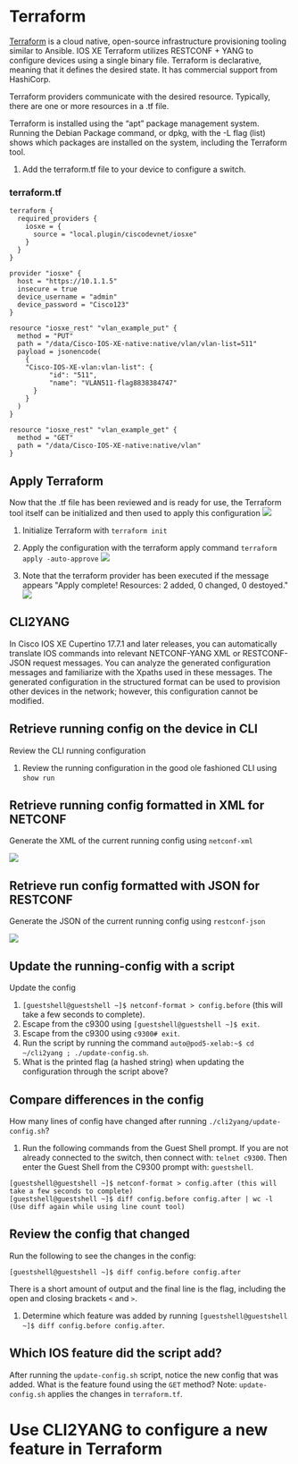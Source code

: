# Terraform

[Terraform](https://www.terraform.io) is a cloud native, open-source infrastructure provisioning tooling similar to Ansible. IOS XE Terraform utilizes RESTCONF + YANG to configure devices using a single binary file. Terraform is declarative, meaning that it defines the desired state. It has commercial support from HashiCorp.

Terraform providers communicate with the desired resource. Typically, there are one or more resources in a .tf file.

Terraform is installed using the “apt” package management system. Running the Debian Package command, or dpkg, with the -L flag (list) shows which packages are installed on the system, including the Terraform tool.

1. Add the terraform.tf file to your device to configure a switch.

### terraform.tf
```
terraform {
  required_providers {
    iosxe = {
      source = "local.plugin/ciscodevnet/iosxe"
    }
  }
}

provider "iosxe" {
  host = "https://10.1.1.5"
  insecure = true
  device_username = "admin"
  device_password = "Cisco123"
}

resource "iosxe_rest" "vlan_example_put" {
  method = "PUT"
  path = "/data/Cisco-IOS-XE-native:native/vlan/vlan-list=511"
  payload = jsonencode(
    {
    "Cisco-IOS-XE-vlan:vlan-list": {
          "id": "511",
          "name": "VLAN511-flag8838384747"
      }
    }
  )
}

resource "iosxe_rest" "vlan_example_get" {
  method = "GET"
  path = "/data/Cisco-IOS-XE-native:native/vlan"
}
```

## Apply Terraform
Now that the .tf file has been reviewed and is ready for use, the Terraform tool itself can be initialized and then used to apply this configuration
![](./imgs/terraform.gif)


1. Initialize Terraform with `terraform init`
1. Apply the configuration with the terraform apply command `terraform apply -auto-approve`
![](./imgs/terraform_init_and_apply.png)

1. Note that the terraform provider has been executed if the message appears "Apply complete! Resources: 2 added, 0 changed, 0 destoyed."
![](./imgs/terraform_apply_complete.png)

## CLI2YANG
In Cisco IOS XE Cupertino 17.7.1 and later releases, you can automatically translate IOS commands into relevant NETCONF-YANG XML or RESTCONF-JSON request messages. You can analyze the generated configuration messages and familiarize with the Xpaths used in these messages. The generated configuration in the structured format can be used to provision other devices in the network; however, this configuration cannot be modified.

## Retrieve running config on the device in CLI
Review the CLI running configuration

1. Review the running configuration in the good ole fashioned CLI using `show run`


## Retrieve running config formatted in XML for NETCONF
Generate the XML of the current running config using `netconf-xml`

![](./imgs/cli_to_xml.gif)


## Retrieve run config formatted with JSON for RESTCONF
Generate the JSON of the current running config using  `restconf-json`

![](./imgs/cli_to_json.gif)


## Update the running-config with a script
Update the config

1. `[guestshell@guestshell ~]$ netconf-format > config.before` (this will take a few seconds to complete).
2. Escape from the c9300 using `[guestshell@guestshell ~]$ exit`.
3. Escape from the c9300 using `c9300# exit`.
4. Run the script by running the command `auto@pod5-xelab:~$ cd ~/cli2yang ; ./update-config.sh`.
5. What is the printed flag (a hashed string) when updating the configuration through the script above?

## Compare differences in the config
How many lines of config have changed after running `./cli2yang/update-config.sh`?

1. Run the following commands from the Guest Shell prompt.
  If you are not already connected to the switch, then connect with: `telnet c9300`.
  Then enter the Guest Shell from the C9300 prompt with: `guestshell`.
  
  ```
  [guestshell@guestshell ~]$ netconf-format > config.after (this will take a few seconds to complete)
  [guestshell@guestshell ~]$ diff config.before config.after | wc -l  (Use diff again while using line count tool)
  ```

## Review the config that changed
Run the following to see the changes in the config:
```
[guestshell@guestshell ~]$ diff config.before config.after
```
There is a short amount of output and the final line is the flag, including the open and closing brackets `<` and `>`.

1. Determine which feature was added by running `[guestshell@guestshell ~]$ diff config.before config.after`.

## Which IOS feature did the script add?
After running the `update-config.sh` script, notice the new config that was added. What is the feature found using 
the `GET` method? Note: `update-config.sh` applies the changes in `terraform.tf`.

# Use CLI2YANG to configure a new feature in Terraform
